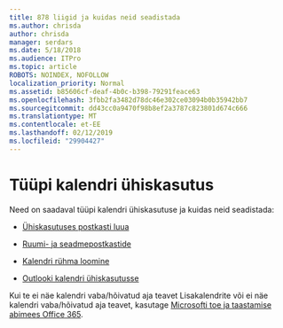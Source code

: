 ```yaml
---
title: 878 liigid ja kuidas neid seadistada
ms.author: chrisda
author: chrisda
manager: serdars
ms.date: 5/18/2018
ms.audience: ITPro
ms.topic: article
ROBOTS: NOINDEX, NOFOLLOW
localization_priority: Normal
ms.assetid: b85606cf-deaf-4b0c-b398-79291feace63
ms.openlocfilehash: 3fbb2fa3482d78dc46e302ce03094b0b35942bb7
ms.sourcegitcommit: dd43cc0a9470f98b8ef2a3787c823801d674c666
ms.translationtype: MT
ms.contentlocale: et-EE
ms.lasthandoff: 02/12/2019
ms.locfileid: "29904427"
---
```

# <a name="types-of-calendar-sharing"></a>Tüüpi kalendri ühiskasutus

Need on saadaval tüüpi kalendri ühiskasutuse ja kuidas neid seadistada:
  
- [Ühiskasutuses postkasti luua](https://support.office.com/article/871a246d-3acd-4bba-948e-5de8be0544c9.aspx)
    
- [Ruumi- ja seadmepostkastide](https://support.office.com/article/9f518a6d-1e2c-4d44-93f3-e19013a1552b.aspx)
    
- [Kalendri rühma loomine](https://support.office.com/article/8385667b-d758-4489-a53f-f542dd01e6ff.aspx)
    
- [Outlooki kalendri ühiskasutusse](https://support.office.com/article/353ed2c1-3ec5-449d-8c73-6931a0adab88.aspx)
    
Kui te ei näe kalendri vaba/hõivatud aja teavet Lisakalendrite või ei näe kalendri vaba/hõivatud aja teavet, kasutage [Microsofti toe ja taastamise abimees Office 365](https://diagnostics.office.com/).
  

